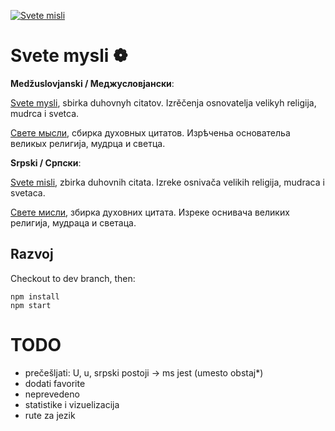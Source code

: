 [![Svete misli](https://raw.githubusercontent.com/svetemysli/svetemysli.github.io/master/icon-192x192.png)](https://svetemysli.github.io)

# Svete mysli ❁

**Medžuslovjanski / Меджусловјански**:

[Svete mysli](https://svetemysli.github.io), sbirka duhovnyh citatov. Izrěčenja osnovatelja velikyh religija, mudrca i svetca.

[Свете мысли](https://svetemysli.github.io), сбирка духовных цитатов. Изрѣченьа основательа великых религија, мудрца и светца.

**Srpski / Српски**:

[Svete misli](https://svetemysli.github.io), zbirka duhovnih citata. Izreke osnivača velikih religija, mudraca i svetaca.

[Свете мисли](https://svetemysli.github.io), збирка духовних цитата. Изреке оснивача великих религија, мудраца и светаца.

## Razvoj

Checkout to dev branch, then:

```
npm install
npm start
```

# TODO

- prečešljati: U, u, srpski postoji -> ms jest (umesto obstaj*)
- dodati favorite
- neprevedeno
- statistike i vizuelizacija
- rute za jezik
